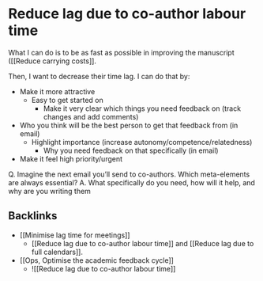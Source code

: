 # Reduce lag due to co-author labour time
What I can do is to be as fast as possible in improving the manuscript ([[Reduce carrying costs]].

Then, I want to decrease their time lag. I can do that by: 
* Make it more attractive
	* Easy to get started on
		* Make it very clear which things you need feedback on (track changes and add comments)
* Who you think will be the best person to get that feedback from (in email)
	* Highlight importance (increase autonomy/competence/relatedness)
		* Why you need feedback on that specifically (in email)
* Make it feel high priority/urgent

Q. Imagine the next email you’ll send to co-authors. Which meta-elements are always essential?
A. What specifically do you need, how will it help, and why are you writing them

## Backlinks
* [[Minimise lag time for meetings]]
	* [[Reduce lag due to co-author labour time]] and [[Reduce lag due to full calendars]].
* [[Ops, Optimise the academic feedback cycle]]
	* ![[Reduce lag due to co-author labour time]]

<!-- #Work -->

<!-- {BearID:D3319F1D-BD43-4440-9095-2D2B64441DCA-15756-0000130BE7046F88} -->

